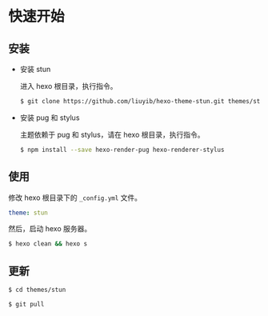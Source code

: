 # 快速开始

## 安装

- 安装 stun

  进入 hexo 根目录，执行指令。

  ``` bash
  $ git clone https://github.com/liuyib/hexo-theme-stun.git themes/stun
  ```

- 安装 pug 和 stylus

  主题依赖于 pug 和 stylus，请在 hexo 根目录，执行指令。

  ``` bash
  $ npm install --save hexo-render-pug hexo-renderer-stylus
  ```

## 使用

修改 hexo 根目录下的 `_config.yml` 文件。

``` yml
theme: stun
```

然后，启动 hexo 服务器。

``` bash
$ hexo clean && hexo s
```

## 更新

``` bash
$ cd themes/stun

$ git pull
```
